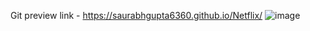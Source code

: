 Git preview link - https://saurabhgupta6360.github.io/Netflix/
![image](https://github.com/saurabhgupta6360/Netflix/assets/137704371/5a689745-f680-4c31-be1d-bd4d08fbf5c8)

